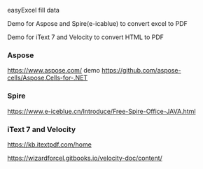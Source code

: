 easyExcel fill data

Demo for Aspose and Spire(e-icablue) to convert excel to PDF

Demo for iText 7 and Velocity to convert HTML to PDF

### Aspose
https://www.aspose.com/
demo
https://github.com/aspose-cells/Aspose.Cells-for-.NET

### Spire
https://www.e-iceblue.cn/Introduce/Free-Spire-Office-JAVA.html

###  iText 7 and Velocity
https://kb.itextpdf.com/home

https://wizardforcel.gitbooks.io/velocity-doc/content/